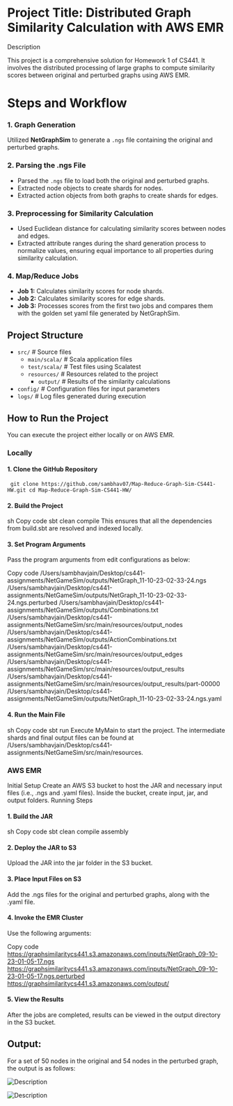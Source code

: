 
# Project Title: Distributed Graph Similarity Calculation with AWS EMR

Description

This project is a comprehensive solution for Homework 1 of CS441. It involves the distributed processing of large graphs to compute similarity scores between original and perturbed graphs using AWS EMR.

# Steps and Workflow
### 1. Graph Generation
Utilized **NetGraphSim** to generate a `.ngs` file containing the original and perturbed graphs.

### 2. Parsing the .ngs File
- Parsed the `.ngs` file to load both the original and perturbed graphs.
- Extracted node objects to create shards for nodes.
- Extracted action objects from both graphs to create shards for edges.

### 3. Preprocessing for Similarity Calculation
- Used Euclidean distance for calculating similarity scores between nodes and edges.
- Extracted attribute ranges during the shard generation process to normalize values, ensuring equal importance to all properties during similarity calculation.

### 4. Map/Reduce Jobs
- **Job 1:** Calculates similarity scores for node shards.
- **Job 2:** Calculates similarity scores for edge shards.
- **Job 3:** Processes scores from the first two jobs and compares them with the golden set yaml file generated by NetGraphSim.

## Project Structure

- `src/`                 # Source files
  - `main/scala/`        # Scala application files
  - `test/scala/`        # Test files using Scalatest
  - `resources/`         # Resources related to the project
    - `output/`          # Results of the similarity calculations
- `config/`              # Configuration files for input parameters
- `logs/`                # Log files generated during execution


## How to Run the Project

You can execute the project either locally or on AWS EMR.

### Locally

#### 1. Clone the GitHub Repository
`
git clone https://github.com/sambhav07/Map-Reduce-Graph-Sim-CS441-HW.git
cd Map-Reduce-Graph-Sim-CS441-HW/`

#### 2. Build the Project
sh
Copy code
sbt clean compile
This ensures that all the dependencies from build.sbt are resolved and indexed locally.

#### 3. Set Program Arguments
Pass the program arguments from edit configurations as below:


Copy code
/Users/sambhavjain/Desktop/cs441-assignments/NetGameSim/outputs/NetGraph_11-10-23-02-33-24.ngs
/Users/sambhavjain/Desktop/cs441-assignments/NetGameSim/outputs/NetGraph_11-10-23-02-33-24.ngs.perturbed
/Users/sambhavjain/Desktop/cs441-assignments/NetGameSim/outputs/Combinations.txt
/Users/sambhavjain/Desktop/cs441-assignments/NetGameSim/src/main/resources/output_nodes
/Users/sambhavjain/Desktop/cs441-assignments/NetGameSim/outputs/ActionCombinations.txt
/Users/sambhavjain/Desktop/cs441-assignments/NetGameSim/src/main/resources/output_edges
/Users/sambhavjain/Desktop/cs441-assignments/NetGameSim/src/main/resources/output_results
/Users/sambhavjain/Desktop/cs441-assignments/NetGameSim/src/main/resources/output_results/part-00000
/Users/sambhavjain/Desktop/cs441-assignments/NetGameSim/outputs/NetGraph_11-10-23-02-33-24.ngs.yaml
#### 4. Run the Main File
sh
Copy code
sbt run
Execute MyMain to start the project. The intermediate shards and final output files can be found at /Users/sambhavjain/Desktop/cs441-assignments/NetGameSim/src/main/resources.

### AWS EMR
Initial Setup
Create an AWS S3 bucket to host the JAR and necessary input files (i.e., .ngs and .yaml files).
Inside the bucket, create input, jar, and output folders.
Running Steps
#### 1. Build the JAR
sh
Copy code
sbt clean compile assembly
#### 2. Deploy the JAR to S3
Upload the JAR into the jar folder in the S3 bucket.

#### 3. Place Input Files on S3
Add the .ngs files for the original and perturbed graphs, along with the .yaml file.

#### 4. Invoke the EMR Cluster
Use the following arguments:

Copy code
https://graphsimilaritycs441.s3.amazonaws.com/inputs/NetGraph_09-10-23-01-05-17.ngs
https://graphsimilaritycs441.s3.amazonaws.com/inputs/NetGraph_09-10-23-01-05-17.ngs.perturbed
https://graphsimilaritycs441.s3.amazonaws.com/output/
#### 5. View the Results
After the jobs are completed, results can be viewed in the output directory in the S3 bucket.


## Output:
For a set of 50 nodes in the original and 54 nodes in the perturbed graph, the output is as follows:

![Description](https://drive.google.com/uc?export=view&id=1PzxYeyQjBLrAO-B4UJwvFwRA5L1dWfon)

![Description](https://drive.google.com/uc?export=view&id=1kRRkQtIttVO1oKkl4KLsB-ng3vcU0VjA)


